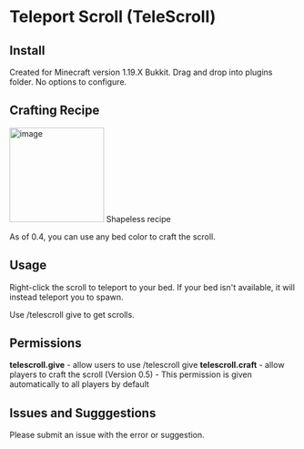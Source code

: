 # Teleport Scroll (TeleScroll)
## Install
Created for Minecraft version 1.19.X Bukkit.
Drag and drop into plugins folder. No options to configure.

## Crafting Recipe 
<img width="166" alt="image" src="https://user-images.githubusercontent.com/121291600/209433372-8b81203d-51a1-4344-b7f5-c363310b0e2a.png">
Shapeless recipe

As of 0.4, you can use any bed color to craft the scroll.

## Usage
Right-click the scroll to teleport to your bed. If your bed isn't available, it will instead teleport you to spawn.

Use /telescroll give <amount> to get scrolls.

## Permissions
**telescroll.give** - allow users to use /telescroll give <amount>
**telescroll.craft** - allow players to craft the scroll (Version 0.5) - This permission is given automatically to all players by default

## Issues and Sugggestions
Please submit an issue with the error or suggestion.
